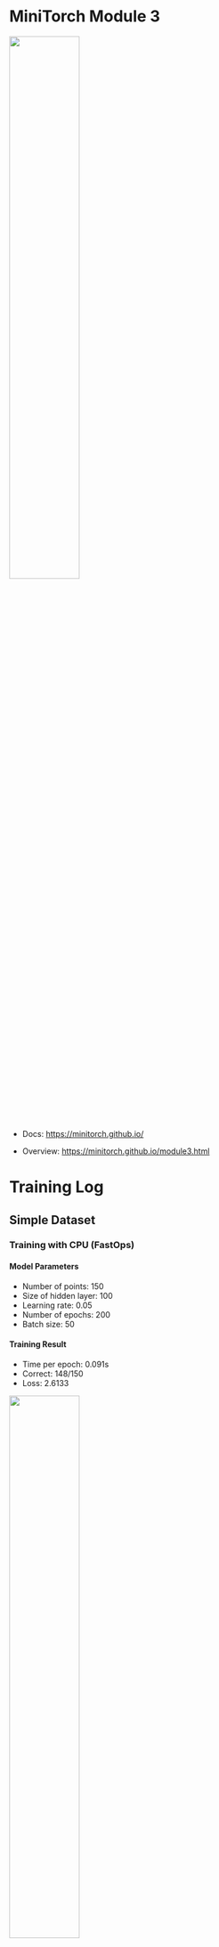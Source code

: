 # MiniTorch Module 3

<img src="https://minitorch.github.io/minitorch.svg" width="50%">

* Docs: https://minitorch.github.io/

* Overview: https://minitorch.github.io/module3.html

# Training Log

## Simple Dataset

### Training with CPU (FastOps)
#### Model Parameters
* Number of points: 150
* Size of hidden layer: 100
* Learning rate: 0.05
* Number of epochs: 200
* Batch size: 50

#### Training Result
* Time per epoch: 0.091s
* Correct: 148/150
* Loss: 2.6133

<img src="/assets/images/simple_cpu.png" width="50%">
<img src="/assets/images/simple_loss_cpu.png" width="50%">
<img src="/assets/images/simple_log_cpu.png" width="50%">

### Training with GPU (CudaOps)
#### Model Parameters
* Number of points: 150
* Size of hidden layer: 100
* Learning rate: 0.05
* Number of epochs: 500
* Batch size: 50

#### Training Result
* Time per epoch: 0.797s
* Correct: 150/150
* Loss: 1.3223
Epoch  10  loss  13.262209187553221 correct 136
Epoch  20  loss  9.416668025095028 correct 141
Epoch  30  loss  10.171094173141213 correct 143
Epoch  40  loss  6.144273666880221 correct 145
Epoch  50  loss  6.338275444197706 correct 147
Epoch  60  loss  5.315298202614823 correct 147
Epoch  70  loss  6.3532484481758456 correct 147
Epoch  80  loss  4.297244308942781 correct 148
Epoch  90  loss  6.131539233745611 correct 148
Epoch  100  loss  3.976840177208355 correct 148
Epoch  110  loss  3.0373080682170217 correct 149
Epoch  120  loss  4.314400773016098 correct 149
Epoch  130  loss  3.511654245270693 correct 149
Epoch  140  loss  4.704098435333334 correct 149
Epoch  150  loss  4.84005991537246 correct 149
Epoch  160  loss  3.2546175690645898 correct 149
Epoch  170  loss  3.0566685025653535 correct 149
Epoch  180  loss  3.997642634298782 correct 150
Epoch  190  loss  3.3274577664029414 correct 148
Epoch  200  loss  3.962327843114556 correct 148
Epoch  210  loss  5.161806310102181 correct 149
Epoch  220  loss  2.1079047836632614 correct 150
Epoch  230  loss  2.177955220083965 correct 150
Epoch  240  loss  3.9062136780463437 correct 148
Epoch  250  loss  3.1906409548167436 correct 150
Epoch  260  loss  2.5284227437670888 correct 149
Epoch  270  loss  2.2034935666005193 correct 150
Epoch  280  loss  4.243802052327457 correct 149
Epoch  290  loss  1.7189281843499877 correct 150
Epoch  300  loss  2.6690208484129507 correct 150
Epoch  310  loss  2.246076003943947 correct 150
Epoch  320  loss  3.3071195804550184 correct 149
Epoch  330  loss  2.5360937486645563 correct 150
Epoch  340  loss  2.203562190599043 correct 149
Epoch  350  loss  2.573090158122847 correct 150
Epoch  360  loss  2.762776240187227 correct 150
Epoch  370  loss  3.3576132997094033 correct 150
Epoch  380  loss  2.0554648428420315 correct 150
Epoch  390  loss  2.6279684758112096 correct 150
Epoch  400  loss  2.5097504659787084 correct 150
Epoch  410  loss  2.2144838926962986 correct 150
Epoch  420  loss  1.9180491355895386 correct 150
Epoch  430  loss  1.9297033460476634 correct 149
Epoch  440  loss  2.016608431141371 correct 150
Epoch  450  loss  1.935358596677633 correct 150
Epoch  460  loss  1.1970807599073305 correct 150
Epoch  470  loss  0.9662017141560335 correct 150
Epoch  480  loss  1.4550626708868193 correct 150
Epoch  490  loss  1.6711099939183105 correct 149
Epoch  500  loss  1.3223574739322064 correct 150
Time per epoch:  0.7969081153869629s

## Split Dataset
### Training with CPU (FastOps)
#### Model Parameters
* Number of points: 150
* Size of hidden layer: 100
* Learning rate: 0.05
* Number of epochs: 200
* Batch size: 50

#### Training Result
* Time per epoch: 0.100s
* Correct: 148/150
* Loss: 7.2633

<img src="/assets/images/split_cpu.png" width="50%">
<img src="/assets/images/split_loss_cpu.png" width="50%">
<img src="/assets/images/split_log_cpu.png" width="50%">

### Training with GPU (CudaOps)
#### Model Parameters
* Number of points: 100
* Size of hidden layer: 100
* Learning rate: 0.05
* Number of epochs: 500
* Batch size: 50

#### Training Result
* Time per epoch: 0.521s
* Correct: 99/100
* Loss: 1.7115

Epoch  10  loss  12.434918714612413 correct 96
Epoch  20  loss  10.987760323938975 correct 96
Epoch  30  loss  10.583358455974302 correct 96
Epoch  40  loss  7.702080017033701 correct 96
Epoch  50  loss  6.415706986936865 correct 96
Epoch  60  loss  5.901910041371588 correct 98
Epoch  70  loss  4.615673023619884 correct 98
Epoch  80  loss  4.940653103376711 correct 98
Epoch  90  loss  5.6404829454739644 correct 98
Epoch  100  loss  4.424901680934736 correct 98
Epoch  110  loss  4.254901485659172 correct 98
Epoch  120  loss  5.3880779597945025 correct 99
Epoch  130  loss  4.774886572935284 correct 99
Epoch  140  loss  3.433912606183646 correct 99
Epoch  150  loss  3.0432262040399407 correct 99
Epoch  160  loss  2.7896922698085795 correct 99
Epoch  170  loss  4.827306587921807 correct 99
Epoch  180  loss  2.4078879382507674 correct 99
Epoch  190  loss  3.6203354068190716 correct 99
Epoch  200  loss  4.396458886365748 correct 99
Epoch  210  loss  2.0450155315294953 correct 99
Epoch  220  loss  2.884373428278798 correct 99
Epoch  230  loss  1.960623952698316 correct 99
Epoch  240  loss  2.0590238761776103 correct 99
Epoch  250  loss  3.1212010650980035 correct 99
Epoch  260  loss  1.3189152664715462 correct 99
Epoch  270  loss  2.7127620319746337 correct 99
Epoch  280  loss  2.4136157746858666 correct 99
Epoch  290  loss  2.205345407926015 correct 99
Epoch  300  loss  3.41613665954947 correct 99
Epoch  310  loss  2.022091964407795 correct 99
Epoch  320  loss  2.747145088493211 correct 99
Epoch  330  loss  2.8832100717296143 correct 99
Epoch  340  loss  2.0166800981869346 correct 100
Epoch  350  loss  2.019569205183759 correct 99
Epoch  360  loss  3.245031925279889 correct 100
Epoch  370  loss  2.725312784468276 correct 99
Epoch  380  loss  1.5520643033984673 correct 99
Epoch  390  loss  1.0528778075552534 correct 99
Epoch  400  loss  2.4574409166555355 correct 99
Epoch  410  loss  1.3199850379722 correct 100
Epoch  420  loss  1.7975769861485655 correct 99
Epoch  430  loss  1.6731806518116712 correct 99
Epoch  440  loss  1.2450589521721094 correct 99
Epoch  450  loss  0.9965329813089921 correct 100
Epoch  460  loss  1.350060232037304 correct 99
Epoch  470  loss  2.3731953451821033 correct 100
Epoch  480  loss  1.7422895471244024 correct 100
Epoch  490  loss  2.035818443717936 correct 100
Epoch  500  loss  1.711487965220122 correct 99
Time per epoch:  0.5208355765342713s

## XOR Dataset
### Training with CPU (FastOps)
#### Model Parameters
* Number of points: 150
* Size of hidden layer: 100
* Learning rate: 0.05
* Number of epochs: 300
* Batch size: 50

#### Training Result
* Time per epoch: 0.087s
* Correct: 144/150
* Loss: 8.2335
<img src="/assets/images/XoR_cpu.png" width="50%">
<img src="/assets/images/XoR_loss_cpu.png" width="50%">
<img src="/assets/images/XoR_log_cpu.png" width="50%">

### Training with GPU (CudaOps)
#### Model Parameters
* Number of points: 100
* Size of hidden layer: 100
* Learning rate: 0.05
* Number of epochs: 500
* Batch size: 50

#### Training Result
* Time per epoch: 0.523s
* Correct: 97/100
* Loss: 4.8475

Epoch  10  loss  24.8519267355222 correct 88
Epoch  20  loss  21.890465997652683 correct 88
Epoch  30  loss  20.027433172651516 correct 88
Epoch  40  loss  20.476473655912834 correct 90
Epoch  50  loss  16.779492547341906 correct 92
Epoch  60  loss  14.673046529985623 correct 92
Epoch  70  loss  16.312974902607998 correct 90
Epoch  80  loss  13.502664213366442 correct 92
Epoch  90  loss  15.21449017799693 correct 94
Epoch  100  loss  12.915720463019337 correct 94
Epoch  110  loss  12.293044591740935 correct 92
Epoch  120  loss  10.215260215600084 correct 94
Epoch  130  loss  11.03009857522236 correct 94
Epoch  140  loss  10.019816149494382 correct 94
Epoch  150  loss  11.323382152724584 correct 94
Epoch  160  loss  11.049438765590981 correct 94
Epoch  170  loss  10.10388014679021 correct 94
Epoch  180  loss  7.547354872388958 correct 94
Epoch  190  loss  10.057805546880182 correct 94
Epoch  200  loss  7.609268474399949 correct 94
Epoch  210  loss  7.9075112662500295 correct 95
Epoch  220  loss  10.230965928654909 correct 94
Epoch  230  loss  8.612783867617498 correct 94
Epoch  240  loss  7.66527779691888 correct 94
Epoch  250  loss  7.643342885427886 correct 94
Epoch  260  loss  7.946705942205567 correct 94
Epoch  270  loss  6.048573647707716 correct 94
Epoch  280  loss  7.109607103010665 correct 94
Epoch  290  loss  9.09455283686561 correct 95
Epoch  300  loss  6.1846439906509705 correct 94
Epoch  310  loss  6.6426469169610085 correct 95
Epoch  320  loss  8.131495195168977 correct 95
Epoch  330  loss  7.628988047172486 correct 94
Epoch  340  loss  7.5108856957739265 correct 95
Epoch  350  loss  3.850822007362755 correct 95
Epoch  360  loss  7.418223672648361 correct 96
Epoch  370  loss  4.367012114183443 correct 95
Epoch  380  loss  8.052063013510095 correct 97
Epoch  390  loss  7.079680357739138 correct 95
Epoch  400  loss  4.687085013110687 correct 96
Epoch  410  loss  6.387848023271869 correct 96
Epoch  420  loss  6.73205660878836 correct 96
Epoch  430  loss  6.712719442087073 correct 98
Epoch  440  loss  4.168085557982674 correct 97
Epoch  450  loss  7.702824431935882 correct 97
Epoch  460  loss  4.121436573500693 correct 97
Epoch  470  loss  5.875229435058945 correct 97
Epoch  480  loss  6.106633519056049 correct 97
Epoch  490  loss  6.9322980173625615 correct 97
Epoch  500  loss  4.847461218015787 correct 97
Time per epoch:  0.5225029020309448

## Training Big Model - XOR Dataset
### Training with CPU (FastOps)
#### Model Parameters
* Number of points: 150
* Size of hidden layer: 200
* Learning rate: 0.05
* Number of epochs: 300
* Batch size: 50

#### Training Result
* Time per epoch: 0.160s
* Correct: 142/150
* Loss: 7.7792
<img src="/assets/images/XoR_big_cpu.png" width="50%">
<img src="/assets/images/XoR_big_loss_cpu.png" width="50%">
<img src="/assets/images/XoR_big_log_cpu.png" width="50%">

### Training with GPU (CudaOps)
#### Model Parameters
* Number of points: 150
* Size of hidden layer: 100
* Learning rate: 0.05
* Number of epochs: 300
* Batch size: 50

### Instructions

You will need to modify `tensor_functions.py` slightly in this assignment.

* Tests:

```
python run_tests.py
```

* Note:

Several of the tests for this assignment will only run if you are on a GPU machine and will not
run on github's test infrastructure. Please follow the instructions to setup up a colab machine
to run these tests.

This assignment requires the following files from the previous assignments. You can get these by running

```bash
python sync_previous_module.py previous-module-dir current-module-dir
```

The files that will be synced are:

        minitorch/tensor_data.py minitorch/tensor_functions.py minitorch/tensor_ops.py minitorch/operators.py minitorch/scalar.py minitorch/scalar_functions.py minitorch/module.py minitorch/autodiff.py minitorch/module.py project/run_manual.py project/run_scalar.py project/run_tensor.py minitorch/operators.py minitorch/module.py minitorch/autodiff.py minitorch/tensor.py minitorch/datasets.py minitorch/testing.py minitorch/optim.py